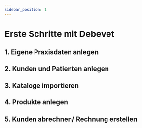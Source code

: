 ```yaml
---
sidebar_position: 1
---
```


# Erste Schritte mit Debevet

## 1. Eigene Praxisdaten anlegen
## 2. Kunden und Patienten anlegen
## 3. Kataloge importieren 
## 4. Produkte anlegen
## 5. Kunden abrechnen/ Rechnung erstellen
## 